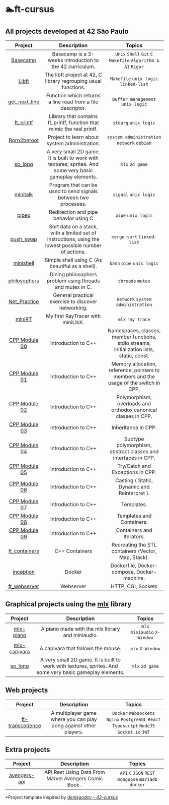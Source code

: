# 🏊ft-cursus

## All projects developed at 42 São Paulo


| Project | Description | Topics |
|:----------:|:-------:|:-------:|
| [Basecamp](https://github.com/andersonhsporto/ft-basecamp) | Basecamp is a 3-weeks introduction to the 42 curriculum. | `Unix` `Shell` `Git` `C` `Makefile` `Algorithm & AI` `Rigor` |
| [Libft](https://github.com/andersonhsporto/ft-libft) | The libft project at 42, C library regrouping usual functions.  |`Makefile` `unix logic` `linked-list` |
| [get_next_line](https://github.com/andersonhsporto/ft-get-next-line) | Function which returns a line read from a file descriptor.  |`Buffer management` `unix logic`  |
| [ft_printf](https://github.com/andersonhsporto/ft-printf) | Library that contains ft_printf, function that mimic the real printf.  |`stdarg` `unix logic` | 
| [Born2beroot](https://github.com/andersonhsporto/ft-Born2beroot) | Project to learn about system administration.  |`system administration` `network` `debian` |
| [so_long](https://github.com/andersonhsporto/ft-so_long) | A very small 2D game. It is built to work with textures, sprites. And some very basic gameplay elements.   |`mlx` `2d game` | 
| [minitalk](https://github.com/andersonhsporto/ft-minitalk) | Program that can be used to send signals between two processes.   |`signal` `unix logic` |
| [pipex](https://github.com/andersonhsporto/ft-pipex) | Redirection and pipe behavior using C   | `pipe` `unix logic` | 
| [push_swap](https://github.com/andersonhsporto/ft-push-swap) | Sort data on a stack, with a limited set of instructions, using the lowest possible number of actions.  | `merge-sort` `linked-list` | 
| [minishell](https://github.com/andersonhsporto/ft-minishell-ht) | Simple shell using C (As beautiful as a shell).   | `bash` `pipe` `unix logic` | 
| [philosophers](https://github.com/andersonhsporto/ft-philosophers) | Dining philosophers problem using threads and mutex in C.   | `threads` `mutex` |
| [Net_Practice](https://github.com/andersonhsporto/ft-Net_Practice) | General practical exercise to discover networking.   | `network` `system administration` | 
| [miniRT](https://github.com/andersonhsporto/ft-miniRT) | My first RayTracer with miniLibX.   | `mlx` `ray trace` | 
| [CPP Module 00](https://github.com/andersonhsporto/CPP_piscine/tree/main/0_module) | Introduction to C++  | Namespaces, classes, member functions, stdio streams, initialization lists, static, const. | 
| [CPP Module 01](https://github.com/andersonhsporto/CPP_piscine/tree/main/1_module) | Introduction to C++  | Memory allocation, reference, pointers to members and the usage of the switch in CPP. | 
| [CPP Module 02](https://github.com/andersonhsporto/CPP_piscine/tree/main/2_module) | Introduction to C++  | Polymorphism, overloads and orthodox canonical classes in CPP. | 
| [CPP Module 03](https://github.com/andersonhsporto/CPP_piscine/tree/main/3_module) | Introduction to C++  |  Inheritance in CPP.  | 
| [CPP Module 04](https://github.com/andersonhsporto/CPP_piscine/tree/main/4_module) | Introduction to C++  |  Subtype polymorphism, abstract classes and interfaces in CPP. | 
| [CPP Module 05](https://github.com/andersonhsporto/CPP_piscine/tree/main/5_module) | Introduction to C++  |   Try/Catch and Exceptions in CPP. | 
| [CPP Module 06](https://github.com/andersonhsporto/CPP_piscine/tree/main/6_module) | Introduction to C++  |   Casting ( Static, Dynamic and Reinterpret ). | 
| [CPP Module 07](https://github.com/andersonhsporto/CPP_piscine/tree/main/7_module) | Introduction to C++  |   Templates. | 
| [CPP Module 08](https://github.com/andersonhsporto/CPP_piscine/tree/main/8_module) | Introduction to C++  |   Templates and Containers. | 
| [CPP Module 09](https://github.com/andersonhsporto/CPP_piscine/tree/main/9_module) | Introduction to C++  |   Containers and Iterators. |
| [ft_containers](https://github.com/andersonhsporto/ft_containers) | C++ Containers  |   Recreating the STL containers (Vector, Map, Stack). |
| [inception](https://github.com/andersonhsporto/ft-inception) | Docker  |   Dockerfile, Docker-compose, Docker-machine. | 
| [ft_webserver](https://github.com/andersonhsporto/ft-webserv) | Webserver  |   HTTP, CGI, Sockets | 


## Graphical projects using the [mlx](https://github.com/42Paris/minilibx-linux) library

| Project | Description | Topics |
|:----------:|:-------:|:-------:|
| [mlx-piano](https://github.com/andersonhsporto/mlx-piano) | A piano made with the mlx library and miniaudio. | `mlx` `miniaudio`  `X-Window` |
| [mlx-capivara](https://github.com/andersonhsporto/mlx-capivara) | A capivara that follows the mouse. | `mlx` `X-Window` |
| [so_long](https://github.com/andersonhsporto/ft-so_long) | A very small 2D game. It is built to work with textures, sprites. And some very basic gameplay elements.   |`mlx` `2d game` |

## Web projects



| Project | Description | Topics |
|:----------:|:-------:|:-------:|
| [ft-transcedence](https://github.com/transpong/ft_transcendence) | A multiplayer game where you can play pong against other players. | `Docker` `Websockets` `Nginx` `PostgreSQL` `React` `Typescript` `NodeJS` `Socket.io` `JWT` |

## Extra projects

| Project | Description | Topics |
|:----------:|:-------:|:-------:|
| [avengers-api](https://github.com/andersonhsporto/C-avengers-api) | API Rest Using Data From Marvel Avengers Comic Book . | `API` `C` `JSON` `REST` `mongoose` `mariadb` `docker` |

*Project template inspired by [<em>denisgodoy - 42-cursus</em>](https://github.com//denisgodoy/42-cursus/)

